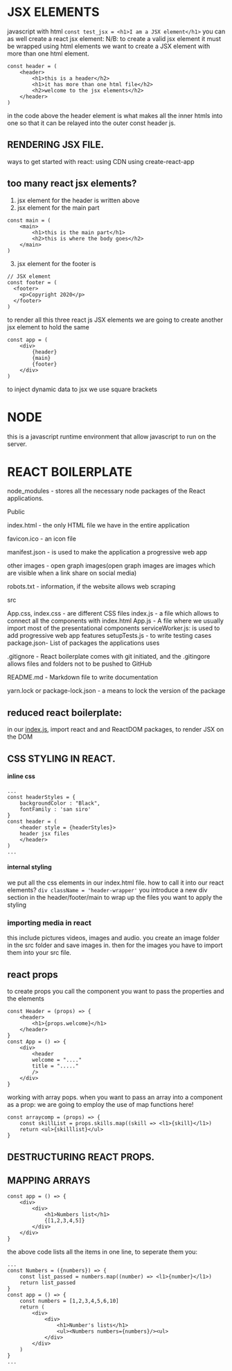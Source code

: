 # JSX ELEMENTS
javascript with html `const test_jsx = <h1>I am a JSX element</h1>`
you can as well create a react jsx element:
N/B: to create a valid jsx element it must be wrapped using html elements
we want to create a JSX element with more than one html element.
```
const header = (
    <header>
        <h1>this is a header</h2>
        <h1>it has more than one html file</h2>
        <h2>welcome to the jsx elements</h2>
    </header>
)
```
in the code above the header element is what makes all the inner htmls into one so that it can be relayed into the outer const header js.

## RENDERING JSX FILE.
ways to get started with react:
    using CDN
    using create-react-app
## too many react jsx elements?
1. jsx element for the header is written above
2. jsx element for the main part
```
const main = (
    <main>
        <h1>this is the main part</h1>
        <h2>this is where the body goes</h2>
    </main>
)
```
3. jsx element for the footer is
```
// JSX element
const footer = (
  <footer>
    <p>Copyright 2020</p>
  </footer>
)
```
to render all this three react js JSX elements we are going to create another jsx element to hold the same
```
const app = (
    <div>
        {header}
        {main}
        {footer}
    </div>
)
```

to inject dynamic data to jsx we use square brackets
# NODE
this is a javascript runtime environment that allow javascript to run on the server.
# REACT BOILERPLATE
node_modules - stores all the necessary node packages of the React applications.

Public

index.html - the only HTML file we have in the entire application

favicon.ico - an icon file

manifest.json - is used to make the application a progressive web app

other images - open graph images(open graph images are images which are visible when a link share on social media)

robots.txt - information, if the website allows web scraping

src

App.css, index.css - are different CSS files
index.js - a file which allows to connect all the components with index.html
App.js - A file where we usually import most of the presentational components
serviceWorker.js: is used to add progressive web app features
setupTests.js - to write testing cases
package.json- List of packages the applications uses

.gitignore - React boilerplate comes with git initiated, and the .gitingore allows files and folders not to be pushed to GitHub

README.md - Markdown file to write documentation

yarn.lock or package-lock.json - a means to lock the version of the package
## reduced react boilerplate:
in our [index.js](../30-days-of-react/src/index.js), import react and and ReactDOM packages, to render JSX on the DOM

## CSS STYLING IN REACT.
#### inline css
```
...
const headerStyles = {
    backgroundColor : "Black",
    fontFamily : 'san siro'
}
const header = (
    <header style = {headerStyles}>
    header jsx files
    </header>
)
...
```
#### internal styling
we put all the css elements in our index.html file.
how to call it into our react elements?
 `div className = 'header-wrapper'`
you introduce a new div section in the header/footer/main to wrap up the files you want to apply the styling 
### importing media in react
this include pictures videos, images and audio.
you create an image folder in the src folder and save images in.
then for the images you have to import them into your src file.

## react props
to create props you call the component you want to pass the properties and the elements
```
const Header = (props) => {
    <header>
        <h1>{props.welcome}</h1>
    </header>
}
const App = () => {
    <div>
        <header
        welcome = "...."
        title = "....."
        />
    </div>
}
```
working with array pops.
when you want to pass an array into a component as a prop:
we are going to employ the use of map functions here!

```
const arraycomp = (props) => {
    const skillList = props.skills.map((skill => <l1>{skill}</l1>)
    return <ul>{skilllist}</ul>
}
```

## DESTRUCTURING REACT PROPS.

## MAPPING ARRAYS
```
const app = () => {
    <div>
        <div>
            <h1>Numbers list</h1>
            {[1,2,3,4,5]}
        </div>
    </div>
}
```
the above code lists all the items in one line, to seperate them you:
```
...
const Numbers = ({numbers}) => {
    const list_passed = numbers.map((number) => <l1>{number}</l1>)
    return list_passed
}
const app = () => {
    const numbers = [1,2,3,4,5,6,10]
    return (
        <div>
            <div>
                <h1>Number's lists</h1>
                <ul><Numbers numbers={numbers}/><ul>
            </div>
        </div>
    )
}
...
```
